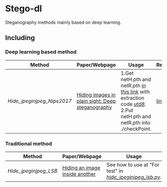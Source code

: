# Stego-dl
Steganography methods mainly based on deep learning.
## Including
### Deep learning based method
|Method|Paper/Webpage|Usage|Reference|
|---|---|---|---|
|*Hide_jpeginjpeg_Nips2017*|[Hiding images in plain sight: Deep steganography](https://proceedings.neurips.cc/paper/2017/file/838e8afb1ca34354ac209f53d90c3a43-Paper.pdf)|1.Get netH.pth and netR.pth [in this link](https://pan.baidu.com/s/1G1mobHsVxBkuDQBAZE2wNQ) with extraction code <ins>*utd8*</ins>. <br>2.Put netH.pth and netR.pth into ./checkPoint.|[link](https://github.com/arnoweng/PyTorch-Deep-Image-Steganography)|

### Traditional method
|Method|Paper/Webpage|Usage|Reference|
|---|---|---|---|
|*Hide_jpeginjpeg_LSB*|[Hiding an image inside another](https://towardsdatascience.com/steganography-hiding-an-image-inside-another-77ca66b2acb1)|See how to use at "For test" in <ins>*hide_jpeginjpeg_lsb.py*</ins>.|[link](https://github.com/kelvins/steganography)|
